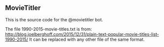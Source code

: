 ﻿MovieTitler
-----------

This is the source code for the @movietitler bot.

The file 1990-2015-movie-titles.txt is from: http://blog.joelberghoff.com/2015/12/31/plain-text-popular-movie-titles-list-1990-2015/
It can be replaced with any other file of the same format.
